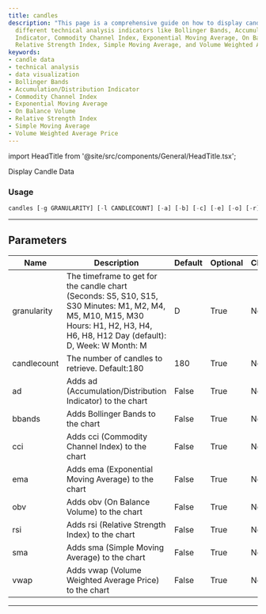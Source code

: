 ```yaml
---
title: candles
description: "This page is a comprehensive guide on how to display candle data for"
  different technical analysis indicators like Bollinger Bands, Accumulation/Distribution
  Indicator, Commodity Channel Index, Exponential Moving Average, On Balance Volume,
  Relative Strength Index, Simple Moving Average, and Volume Weighted Average Price.
keywords:
- candle data
- technical analysis
- data visualization
- Bollinger Bands
- Accumulation/Distribution Indicator
- Commodity Channel Index
- Exponential Moving Average
- On Balance Volume
- Relative Strength Index
- Simple Moving Average
- Volume Weighted Average Price
---
```


import HeadTitle from '@site/src/components/General/HeadTitle.tsx';

<HeadTitle title="forex/oanda/candles - Reference | OpenBB Terminal Docs" />

Display Candle Data

### Usage

```python
candles [-g GRANULARITY] [-l CANDLECOUNT] [-a] [-b] [-c] [-e] [-o] [-r] [-s] [-v]
```

---

## Parameters

| Name | Description | Default | Optional | Choices |
| ---- | ----------- | ------- | -------- | ------- |
| granularity | The timeframe to get for the candle chart (Seconds: S5, S10, S15, S30 Minutes: M1, M2, M4, M5, M10, M15, M30 Hours: H1, H2, H3, H4, H6, H8, H12 Day (default): D, Week: W Month: M | D | True | None |
| candlecount | The number of candles to retrieve. Default:180 | 180 | True | None |
| ad | Adds ad (Accumulation/Distribution Indicator) to the chart | False | True | None |
| bbands | Adds Bollinger Bands to the chart | False | True | None |
| cci | Adds cci (Commodity Channel Index) to the chart | False | True | None |
| ema | Adds ema (Exponential Moving Average) to the chart | False | True | None |
| obv | Adds obv (On Balance Volume) to the chart | False | True | None |
| rsi | Adds rsi (Relative Strength Index) to the chart | False | True | None |
| sma | Adds sma (Simple Moving Average) to the chart | False | True | None |
| vwap | Adds vwap (Volume Weighted Average Price) to the chart | False | True | None |

---
